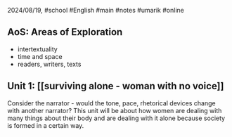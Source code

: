 2024/08/19, #school #English #main #notes #umarik #online 
## AoS: Areas of Exploration
- intertextuality
- time and space
- readers, writers, texts
## Unit 1: [[surviving alone - woman with no voice]]
Consider the narrator - would the tone, pace, rhetorical devices change with another narrator?
This unit will be about how women are dealing with many things about their body and are dealing with it alone because society is formed in a certain way.
